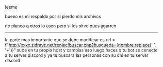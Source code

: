 leeme

bueno es mi respaldo por si pierdo mis archivos

no planeo q otros lo usen pero si les sirve pues agarren


***
la parte mas importante que se debe modificar es  url = f"http://xxxx.zidrave.net/reniec/buscar.php?busqueda={nombre.replace(' ', '+')}"
sube en tu propio host y cambias eso luego haces q tu bot se conecte a tu server discord y ya te buscara las personas con su dni en tu server discord
